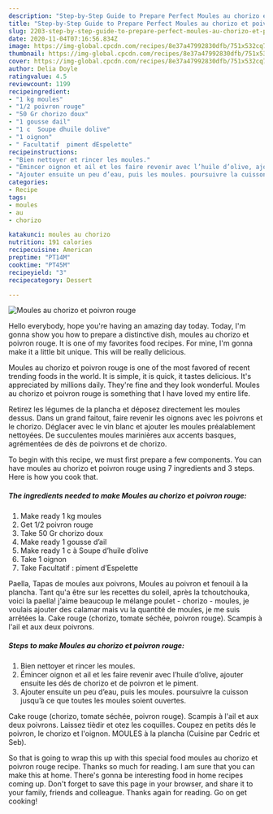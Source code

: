 ```yaml
---
description: "Step-by-Step Guide to Prepare Perfect Moules au chorizo et poivron rouge"
title: "Step-by-Step Guide to Prepare Perfect Moules au chorizo et poivron rouge"
slug: 2203-step-by-step-guide-to-prepare-perfect-moules-au-chorizo-et-poivron-rouge
date: 2020-11-04T07:16:56.834Z
image: https://img-global.cpcdn.com/recipes/8e37a47992830dfb/751x532cq70/moules-au-chorizo-et-poivron-rouge-photo-principale-de-la-recette.jpg
thumbnail: https://img-global.cpcdn.com/recipes/8e37a47992830dfb/751x532cq70/moules-au-chorizo-et-poivron-rouge-photo-principale-de-la-recette.jpg
cover: https://img-global.cpcdn.com/recipes/8e37a47992830dfb/751x532cq70/moules-au-chorizo-et-poivron-rouge-photo-principale-de-la-recette.jpg
author: Delia Doyle
ratingvalue: 4.5
reviewcount: 1199
recipeingredient:
- "1 kg moules"
- "1/2 poivron rouge"
- "50 Gr chorizo doux"
- "1 gousse dail"
- "1 c  Soupe dhuile dolive"
- "1 oignon"
- " Facultatif  piment dEspelette"
recipeinstructions:
- "Bien nettoyer et rincer les moules."
- "Émincer oignon et ail et les faire revenir avec l’huile d’olive, ajouter ensuite les dés de chorizo et de poivron et le piment."
- "Ajouter ensuite un peu d’eau, puis les moules. poursuivre la cuisson jusqu’à ce que toutes les moules soient ouvertes."
categories:
- Recipe
tags:
- moules
- au
- chorizo

katakunci: moules au chorizo 
nutrition: 191 calories
recipecuisine: American
preptime: "PT14M"
cooktime: "PT45M"
recipeyield: "3"
recipecategory: Dessert

---
```



![Moules au chorizo et poivron rouge](https://img-global.cpcdn.com/recipes/8e37a47992830dfb/751x532cq70/moules-au-chorizo-et-poivron-rouge-photo-principale-de-la-recette.jpg)

Hello everybody, hope you're having an amazing day today. Today, I'm gonna show you how to prepare a distinctive dish, moules au chorizo et poivron rouge. It is one of my favorites food recipes. For mine, I'm gonna make it a little bit unique. This will be really delicious.

Moules au chorizo et poivron rouge is one of the most favored of recent trending foods in the world. It is simple, it is quick, it tastes delicious. It's appreciated by millions daily. They're fine and they look wonderful. Moules au chorizo et poivron rouge is something that I have loved my entire life.

Retirez les légumes de la plancha et déposez directement les moules dessus. Dans un grand faitout, faire revenir les oignons avec les poivrons et le chorizo. Déglacer avec le vin blanc et ajouter les moules préalablement nettoyées. De succulentes moules marinières aux accents basques, agrémentées de dès de poivrons et de chorizo.


To begin with this recipe, we must first prepare a few components. You can have moules au chorizo et poivron rouge using 7 ingredients and 3 steps. Here is how you cook that.

<!--inarticleads1-->

##### The ingredients needed to make Moules au chorizo et poivron rouge:

1. Make ready 1 kg moules
1. Get 1/2 poivron rouge
1. Take 50 Gr chorizo doux
1. Make ready 1 gousse d’ail
1. Make ready 1 c à Soupe d’huile d’olive
1. Take 1 oignon
1. Take  Facultatif : piment d’Espelette


Paella, Tapas de moules aux poivrons, Moules au poivron et fenouil à la plancha. Tant qu&#39;a être sur les recettes du soleil, après la tchoutchouka, voici la paella! j&#39;aime beaucoup le mélange poulet - chorizo - moules, je voulais ajouter des calamar mais vu la quantité de moules, je me suis arrêtées la. Cake rouge (chorizo, tomate séchée, poivron rouge). Scampis à l&#39;ail et aux deux poivrons. 

<!--inarticleads2-->

##### Steps to make Moules au chorizo et poivron rouge:

1. Bien nettoyer et rincer les moules.
1. Émincer oignon et ail et les faire revenir avec l’huile d’olive, ajouter ensuite les dés de chorizo et de poivron et le piment.
1. Ajouter ensuite un peu d’eau, puis les moules. poursuivre la cuisson jusqu’à ce que toutes les moules soient ouvertes.


Cake rouge (chorizo, tomate séchée, poivron rouge). Scampis à l&#39;ail et aux deux poivrons. Laissez tièdir et otez les coquilles. Coupez en petits dés le poivron, le chorizo et l&#39;oignon. MOULES à la plancha (Cuisine par Cedric et Seb). 

So that is going to wrap this up with this special food moules au chorizo et poivron rouge recipe. Thanks so much for reading. I am sure that you can make this at home. There's gonna be interesting food in home recipes coming up. Don't forget to save this page in your browser, and share it to your family, friends and colleague. Thanks again for reading. Go on get cooking!
